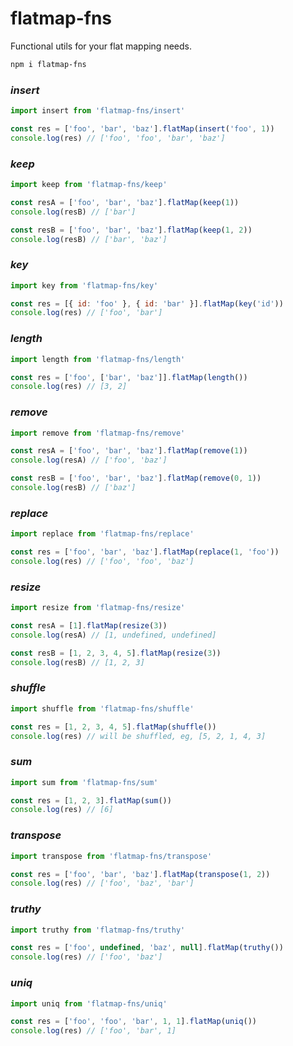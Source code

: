 # flatmap-fns

Functional utils for your flat mapping needs.

```bash
npm i flatmap-fns
```

### _insert_

```js
import insert from 'flatmap-fns/insert'

const res = ['foo', 'bar', 'baz'].flatMap(insert('foo', 1))
console.log(res) // ['foo', 'foo', 'bar', 'baz']
```

### _keep_

```js
import keep from 'flatmap-fns/keep'

const resA = ['foo', 'bar', 'baz'].flatMap(keep(1))
console.log(resB) // ['bar']

const resB = ['foo', 'bar', 'baz'].flatMap(keep(1, 2))
console.log(resB) // ['bar', 'baz']
```

### _key_

```js
import key from 'flatmap-fns/key'

const res = [{ id: 'foo' }, { id: 'bar' }].flatMap(key('id'))
console.log(res) // ['foo', 'bar']
```

### _length_

```js
import length from 'flatmap-fns/length'

const res = ['foo', ['bar', 'baz']].flatMap(length())
console.log(res) // [3, 2]
```

### _remove_

```js
import remove from 'flatmap-fns/remove'

const resA = ['foo', 'bar', 'baz'].flatMap(remove(1))
console.log(resA) // ['foo', 'baz']

const resB = ['foo', 'bar', 'baz'].flatMap(remove(0, 1))
console.log(resB) // ['baz']
```

### _replace_

```js
import replace from 'flatmap-fns/replace'

const res = ['foo', 'bar', 'baz'].flatMap(replace(1, 'foo'))
console.log(res) // ['foo', 'foo', 'baz']
```

### _resize_

```js
import resize from 'flatmap-fns/resize'

const resA = [1].flatMap(resize(3))
console.log(resA) // [1, undefined, undefined]

const resB = [1, 2, 3, 4, 5].flatMap(resize(3))
console.log(resB) // [1, 2, 3]
```

### _shuffle_

```js
import shuffle from 'flatmap-fns/shuffle'

const res = [1, 2, 3, 4, 5].flatMap(shuffle())
console.log(res) // will be shuffled, eg, [5, 2, 1, 4, 3]
```

### _sum_

```js
import sum from 'flatmap-fns/sum'

const res = [1, 2, 3].flatMap(sum())
console.log(res) // [6]
```

### _transpose_

```js
import transpose from 'flatmap-fns/transpose'

const res = ['foo', 'bar', 'baz'].flatMap(transpose(1, 2))
console.log(res) // ['foo', 'baz', 'bar']
```

### _truthy_

```js
import truthy from 'flatmap-fns/truthy'

const res = ['foo', undefined, 'baz', null].flatMap(truthy())
console.log(res) // ['foo', 'baz']
```

### _uniq_

```js
import uniq from 'flatmap-fns/uniq'

const res = ['foo', 'foo', 'bar', 1, 1].flatMap(uniq())
console.log(res) // ['foo', 'bar', 1]
```

